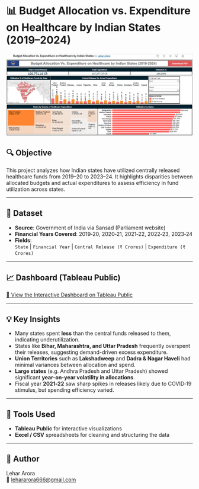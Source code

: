 # 📊 Budget Allocation vs. Expenditure on Healthcare by Indian States (2019–2024)

![Dashboard Preview](tableau.PNG)

## 🔍 Objective
This project analyzes how Indian states have utilized centrally released healthcare funds from 2019–20 to 2023–24. It highlights disparities between allocated budgets and actual expenditures to assess efficiency in fund utilization across states.

---

## 📁 Dataset

- **Source**: Government of India via Sansad (Parliament website)  
- **Financial Years Covered**: 2019‑20, 2020‑21, 2021‑22, 2022‑23, 2023‑24  
- **Fields**:  
  `State` | `Financial Year` | `Central Release (₹ Crores)` | `Expenditure (₹ Crores)`

---

## 📈 Dashboard (Tableau Public)

[🔗 View the Interactive Dashboard on Tableau Public](https://public.tableau.com/views/BudgetAllocationVs_ExpenditureonHealthcarebyIndianStates/BudgetAllocationVs_ExpenditureonHealthcarebyIndianStates2019-2024?:language=en-GB&publish=yes&:sid=&:redirect=auth&:display_count=n&:origin=viz_share_link)

---

## 💡 Key Insights

- Many states spent **less** than the central funds released to them, indicating underutilization.
- States like **Bihar, Maharashtra, and Uttar Pradesh** frequently overspent their releases, suggesting demand-driven excess expenditure.
- **Union Territories** such as **Lakshadweep** and **Dadra & Nagar Haveli** had minimal variances between allocation and spend.
- **Large states** (e.g. Andhra Pradesh and Uttar Pradesh) showed significant **year-on-year volatility in allocations**.
- Fiscal year **2021‑22** saw sharp spikes in releases likely due to COVID‑19 stimulus, but spending efficiency varied.

---

## 🧰 Tools Used

- **Tableau Public** for interactive visualizations  
- **Excel / CSV** spreadsheets for cleaning and structuring the data

---

## 👤 Author

Lehar Arora  
📧 lehararora666@gmail.com  

